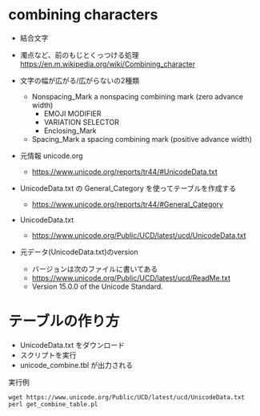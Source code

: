 ﻿# combining characters

- 結合文字
- 濁点など、前のもじとくっつける処理
  https://en.m.wikipedia.org/wiki/Combining_character
- 文字の幅が広がる/広がらないの2種類
  - Nonspacing_Mark 	a nonspacing combining mark (zero advance width)
    - EMOJI MODIFIER
    - VARIATION SELECTOR
    - Enclosing_Mark
  - Spacing_Mark    	a spacing combining mark (positive advance width)

- 元情報 unicode.org
  - https://www.unicode.org/reports/tr44/#UnicodeData.txt
- UnicodeData.txt の General_Category を使ってテーブルを作成する
  - https://www.unicode.org/reports/tr44/#General_Category
- UnicodeData.txt
  - https://www.unicode.org/Public/UCD/latest/ucd/UnicodeData.txt
- 元データ(UnicodeData.txt)のversion
  - バージョンは次のファイルに書いてある
  - https://www.unicode.org/Public/UCD/latest/ucd/ReadMe.txt
  - Version 15.0.0 of the Unicode Standard.

# テーブルの作り方

- UnicodeData.txt をダウンロード
- スクリプトを実行
- unicode_combine.tbl が出力される

実行例
```
wget https://www.unicode.org/Public/UCD/latest/ucd/UnicodeData.txt
perl get_combine_table.pl
```

